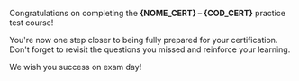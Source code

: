 Congratulations on completing the **{NOME_CERT} – {COD_CERT}** practice test course!

You're now one step closer to being fully prepared for your certification. 
Don't forget to revisit the questions you missed and reinforce your learning.

We wish you success on exam day!